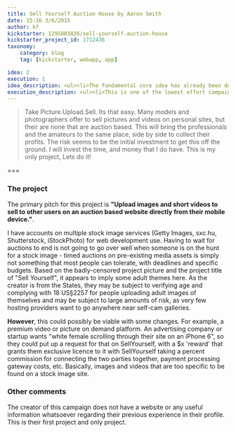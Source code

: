 ```yaml
---
title: Sell Yourself Auction House by Aaron Smith
date: 15:16 3/6/2015
author: kf
kickstarter: 1295803826/sell-yourself-auction-house
kickstarter_project_id: 1712436
taxonomy:
    category: blog
    tag: [kickstarter, webapp, app]

idea: 2
execution: 1
idea_description: <ul><li>The fundamental core idea has already been done repeatedly, by much larger companies</li><li>Waiting for auctions when you need a stock photo is not going to go over well with target demographic</li></ul>
execution_description: <ul><li>This is one of the lowest effort campaigns I've ever seen for an app.</li><li>Campaign creator does not know what risks and challenges are.</li><li>Rewards are effectively completely useless. A more logical backer reward structure would include platform credits to purchase royalty-free use or licence images and videos.</li><li>Campaign creator's uploaded image makes it look like a cheap porn gallery</li></ul>
---
```


> Take Picture.Upload.Sell. Its that easy. Many models and photographers offer to sell pictures and videos on personal sites, but their are none that are auction based. This will bring the professionals and the amateurs to the same place, side by side to collect their profits.
> The risk seems to be the initial investment to get this off the ground. I will invest the time, and money that I do have. This is my only project, Lets do it!

===
### The project

The primary pitch for this project is <b>"Upload images and short videos to sell to other users on an auction based website directly from their mobile device."</b>.

I have accounts on multiple stock image services (Getty Images, sxc.hu, Shutterstock, iStockPhoto) for web development use. Having to wait for auctions to end is not going to go over well when someone is on the hunt for a stock image - timed auctions on pre-existing media assets is simply not something that most people can tolerate, with deadlines and specific budgets. Based on the badly-censored project picture and the project title of "Sell Yourself", it appears to imply some adult themes here. As the creator is from the States, they may be subject to verifying age and complying with 18 US§2257 for people uploading adult images of themselves and may be subject to large amounts of risk, as very few hosting providers want to go anywhere near self-cam galleries.

<b>However</b>, this could possibly be viable with some changes. For example, a premium video or picture on demand platform. An advertising company or startup wants "white female scrolling through their site on an iPhone 6", so they could put up a request for that on SellYourself, with a $x 'reward' that grants them exclusive licence to it with SellYourself taking a percent commission for connecting the two parties together, payment processing gateway costs, etc.
Basically, images and videos that are too specific to be found on a stock image site.

### Other comments

The creator of this campaign does not have a website or any useful information whatsoever regarding their previous experience in their profile. This is their first project and only project.
